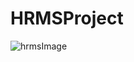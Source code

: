 # HRMSProject
![hrmsImage](https://user-images.githubusercontent.com/70381548/118050693-71236000-b388-11eb-8c3a-421da046e2cf.png)
